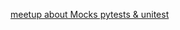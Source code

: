 

[meetup about Mocks pytests & unitest](https://github.com/rrhg/test-doubles-and-functional-programming)
